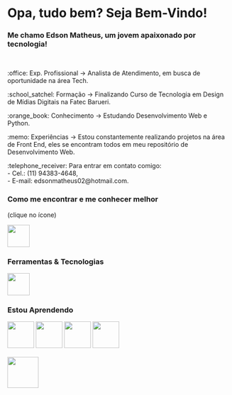 # Opa, tudo bem? Seja Bem-Vindo!
### Me chamo Edson Matheus, um jovem apaixonado por tecnologia!      

<br>
<p>:office: Exp. Profissional -> Analista de Atendimento, em busca de oportunidade na área Tech.</p>
<p>:school_satchel: Formação -> Finalizando Curso de Tecnologia em Design de Mídias Digitais na Fatec Barueri.</p>
<p>:orange_book: Conhecimento -> Estudando Desenvolvimento Web e Python.</p>
<p>:memo: Experiências -> Estou constantemente realizando projetos na área de Front End, eles se encontram todos em meu repositório de Desenvolvimento Web.</p>
<p>:telephone_receiver: Para entrar em contato comigo:<br>
    - Cel.: (11) 94383-4648,<br>
    - E-mail: edsonmatheus02@hotmail.com.</p>

### Como me encontrar e me conhecer melhor 
<p>(clique no ícone)</p>
<a href="https://www.linkedin.com/in/edson-matheus-b5a0171ba/" target="_blank">
<img src="https://cdn.jsdelivr.net/gh/devicons/devicon/icons/linkedin/linkedin-original.svg" href="https://www.linkedin.com/in/edson-matheus-b5a0171ba/" height=50px weight=50px />
</a>

### Ferramentas & Tecnologias
<img src="https://cdn.jsdelivr.net/gh/devicons/devicon/icons/git/git-original.svg" height=50px weight=50px />

### Estou Aprendendo
<div>
<img src="https://cdn.jsdelivr.net/gh/devicons/devicon/icons/html5/html5-original.svg" width="60" />      
<img src="https://cdn.jsdelivr.net/gh/devicons/devicon/icons/css3/css3-original.svg" width="60" />
<img src="https://cdn.jsdelivr.net/gh/devicons/devicon/icons/javascript/javascript-original.svg" width="60" /> 
<link rel="stylesheet" href="https://cdn.jsdelivr.net/gh/devicons/devicon@v2.15.1/devicon.min.css" width="60">       
<img src="https://cdn.jsdelivr.net/gh/devicons/devicon/icons/react/react-original.svg" width="60" /> <br><br>
<img src="https://cdn.jsdelivr.net/gh/devicons/devicon/icons/python/python-original.svg" width="70" />
          
</div>
